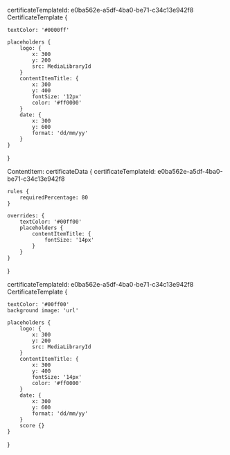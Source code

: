 certificateTemplateId: e0ba562e-a5df-4ba0-be71-c34c13e942f8
CertificateTemplate {

    textColor: '#0000ff'

    placeholders {
        logo: {
            x: 300
            y: 200
            src: MediaLibraryId
        }
        contentItemTitle: {
            x: 300
            y: 400
            fontSize: '12px'
            color: '#ff0000'
        }
        date: {
            x: 300
            y: 600
            format: 'dd/mm/yy'
        }
    }    
}




ContentItem: certificateData
{
    certificateTemplateId: e0ba562e-a5df-4ba0-be71-c34c13e942f8

    rules {
        requiredPercentage: 80
    }

    overrides: {
        textColor: '#00ff00'
        placeholders {
            contentItemTitle: {
                fontSize: '14px'
            }
        }    
    }    
}



certificateTemplateId: e0ba562e-a5df-4ba0-be71-c34c13e942f8
CertificateTemplate {

    textColor: '#00ff00'
    background image: 'url'
    
    placeholders {
        logo: {
            x: 300
            y: 200
            src: MediaLibraryId
        }
        contentItemTitle: {
            x: 300
            y: 400
            fontSize: '14px'
            color: '#ff0000'
        }
        date: {
            x: 300
            y: 600
            format: 'dd/mm/yy'
        }
        score {}
    }    
}

